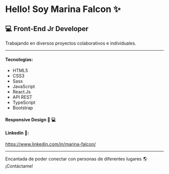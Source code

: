 # Hello! Soy Marina Falcon ✨

## 💻 Front-End Jr Developer 

Trabajando en diversos proyectos colaborativos e individuales.
***
#### __Tecnologías__:

* HTML5
* CSS3
* Sass
* JavaScript
* React.Js
* API REST
* TypeScript
* Bootstrap

#### Responsive Design  📱 💻 


#### Linkedin 🔗:
https://www.linkedin.com/in/marina-falcon/


***

Encantada de poder conectar con personas de diferentes lugares 🌎 ¡Contáctame! 



